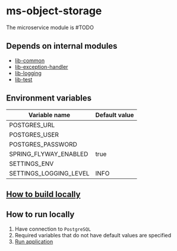 # ms-object-storage

The microservice module is #TODO

## Depends on internal modules

* [lib-common](../lib-common)
* [lib-exception-handler](../lib-exception-handler)
* [lib-logging](../lib-logging)
* [lib-test](../lib-test)

## Environment variables

| Variable name                                                                          | Default value   |
|----------------------------------------------------------------------------------------|-----------------|
| POSTGRES_URL                                                                           |                 |
| POSTGRES_USER                                                                          |                 |
| POSTGRES_PASSWORD                                                                      |                 |
| SPRING_FLYWAY_ENABLED                                                                  | true            |
| SETTINGS_ENV                                                                           |                 |
| SETTINGS_LOGGING_LEVEL                                                                 | INFO            |
[//]: # (TODO...)

## [How to build locally](../README.md)

## How to run locally

1) Have connection to `PostgreSQL`
2) Required variables that do not have default values are specified
3) [Run application](./ms-object-storage-core/src/main/kotlin/com/jet/objectstorage/ObjectStorageApplication.kt)
